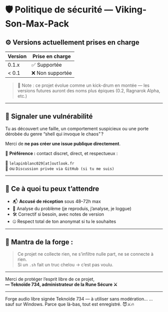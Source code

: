 # 🛡️ Politique de sécurité — Viking-Son-Max-Pack

## ⚙️ Versions actuellement prises en charge

| Version | Prise en charge |
|---------|-----------------|
| 0.1.x   | ✅ Supportée |
| < 0.1   | ❌ Non supportée |

> 🧠 Note : ce projet évolue comme un kick-drum en montée — les versions futures auront des noms plus épiques (0.2, Ragnarok Alpha, etc.)

---

## 🚨 Signaler une vulnérabilité

Tu as découvert une faille, un comportement suspicieux ou une porte dérobée du genre “shell qui invoque le chaos” ?

Merci de **ne pas créer une issue publique directement**.

🧵 **Préférence :** contact discret, direct, et respectueux :

📧 `lelapinblanc029[at]outlook.fr`  
📁 ou `Discussion privée via GitHub (si tu me suis)`

---

## 🔧 Ce à quoi tu peux t’attendre

- 📬 **Accusé de réception** sous 48–72h max
- 🔎 Analyse du problème (je reproduis, j’analyse, je loggue)
- 🛠️ Correctif si besoin, avec notes de version
- 🤐 Respect total de ton anonymat si tu le souhaites

---

## 🧘 Mantra de la forge :

> Ce projet ne collecte rien, ne s’infiltre nulle part, ne se connecte à rien.  
> Si un `.sh` fait un truc chelou → c’est pas voulu.

---

Merci de protéger l’esprit libre de ce projet,  
**— Teknoïde 734, administrateur de la Rune Sécure ⚔️**

---

Forge audio libre signée Teknoïde 734 — à utiliser sans modération… … sauf sur Windows. Parce que là-bas, tout est enregistré. 😈⚔️🔥

